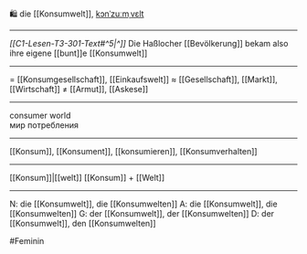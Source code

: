 🛍️ die [[Konsumwelt]], [kɔnˈzuːmˌvɛlt](https://youglish.com/pronounce/Konsumwelt/german)

---
*[[C1-Lesen-T3-301-Text#^5|^]]* Die Haßlocher [[Bevölkerung]] bekam also ihre eigene [[bunt]]e [[Konsumwelt]]

---
= [[Konsumgesellschaft]], [[Einkaufswelt]]
≈ [[Gesellschaft]], [[Markt]], [[Wirtschaft]]
≠ [[Armut]], [[Askese]]

---
consumer world  
мир потребления

---
[[Konsum]], [[Konsument]], [[konsumieren]], [[Konsumverhalten]]

---
[[Konsum]]|[[welt]]
[[Konsum]] + [[Welt]]


---
N: die [[Konsumwelt]], die [[Konsumwelten]]
A: die [[Konsumwelt]], die [[Konsumwelten]]
G: der [[Konsumwelt]], der [[Konsumwelten]]
D: der [[Konsumwelt]], den [[Konsumwelten]]


#Feminin 